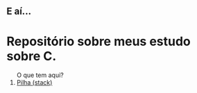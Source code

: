 <h2>E aí...</h2>
<h1>Repositório sobre meus estudo sobre C.</h1>

<ol>
O que tem aqui?
  <li><a href="https://github.com/GustavoGomesDias/estudos-c/tree/master/pilha">Pilha (stack)</a></li>

</ol>
